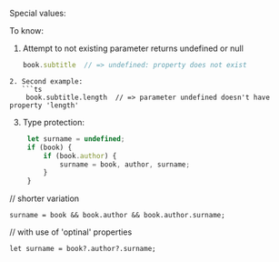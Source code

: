 Special values:

To know:
1. Attempt to not existing parameter  returns undefined or null
	```ts
	book.subtitle  // => undefined: property does not exist
```
2. Second example:
   ```ts
    book.subtitle.length  // => parameter undefined doesn't have property 'length'
```
3. Type protection:
   ```ts
	let surname = undefined;
	if (book) {
		if (book.author) {
			surname = book, author, surname;
		}
	}

// shorter variation 

	surname = book && book.author && book.author.surname;

// with use of 'optinal' properties 

	let surname = book?.author?.surname;
```
